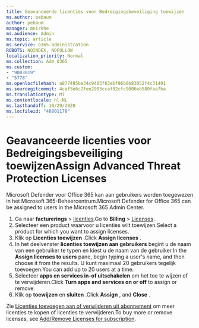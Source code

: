 ```yaml
---
title: Geavanceerde licenties voor Bedreigingsbeveiliging toewijzen
ms.author: pebaum
author: pebaum
manager: mnirkhe
ms.audience: Admin
ms.topic: article
ms.service: o365-administration
ROBOTS: NOINDEX, NOFOLLOW
localization_priority: Normal
ms.collection: Adm_O365
ms.custom:
- "9003019"
- "5778"
ms.openlocfilehash: a877495be34c9403f63ebf96b0b83052f4c31491
ms.sourcegitcommit: 4caf5e6c2fee2903ccaf92cfc9006eb580faa7ba
ms.translationtype: MT
ms.contentlocale: nl-NL
ms.lasthandoff: 10/29/2020
ms.locfileid: "48801178"
---
```

# <a name="assign-advanced-threat-protection-licenses"></a><span data-ttu-id="b4366-102">Geavanceerde licenties voor Bedreigingsbeveiliging toewijzen</span><span class="sxs-lookup"><span data-stu-id="b4366-102">Assign Advanced Threat Protection Licenses</span></span>

<span data-ttu-id="b4366-103">Microsoft Defender voor Office 365 kan aan gebruikers worden toegewezen in het Microsoft 365-Beheercentrum.</span><span class="sxs-lookup"><span data-stu-id="b4366-103">Microsoft Defender for Office 365 can be assigned to users in the Microsoft 365 Admin Center.</span></span>

1. <span data-ttu-id="b4366-104">Ga naar **facturerings**  >  [licenties](https://go.microsoft.com/fwlink/p/?linkid=842264).</span><span class="sxs-lookup"><span data-stu-id="b4366-104">Go to **Billing** > [Licenses](https://go.microsoft.com/fwlink/p/?linkid=842264).</span></span>
2. <span data-ttu-id="b4366-105">Selecteer een product waarvoor u licenties wilt toewijzen.</span><span class="sxs-lookup"><span data-stu-id="b4366-105">Select a product for which you want to assign licenses.</span></span>
3. <span data-ttu-id="b4366-106">Klik op **Licenties toewijzen** .</span><span class="sxs-lookup"><span data-stu-id="b4366-106">Click **Assign licenses** .</span></span>
4. <span data-ttu-id="b4366-107">In het deelvenster **licenties toewijzen aan gebruikers**  begint u de naam van een gebruiker te typen en kiest u de naam van de gebruiker.</span><span class="sxs-lookup"><span data-stu-id="b4366-107">In the **Assign licenses to users**  pane, begin typing a user's name, and then choose it from the results.</span></span> <span data-ttu-id="b4366-108">U kunt maximaal 20 gebruikers tegelijk toevoegen.</span><span class="sxs-lookup"><span data-stu-id="b4366-108">You can add up to 20 users at a time.</span></span>
5. <span data-ttu-id="b4366-109">Selecteer **apps en services in-of uitschakelen**  om het toe te wijzen of te verwijderen.</span><span class="sxs-lookup"><span data-stu-id="b4366-109">Click **Turn apps and services on or off**  to assign or remove.</span></span>
6. <span data-ttu-id="b4366-110">Klik op **toewijzen** en  **sluiten** .</span><span class="sxs-lookup"><span data-stu-id="b4366-110">Click **Assign** , and  **Close** .</span></span>

<span data-ttu-id="b4366-111">Zie [Licenties toevoegen aan of verwijderen uit abonnement](https://docs.microsoft.com/microsoft-365/commerce/licenses/buy-licenses?view=o365-worldwide#add-or-remove-licenses-for-your-business-subscription) om meer licenties te kopen of licenties te verwijderen.</span><span class="sxs-lookup"><span data-stu-id="b4366-111">To buy more or remove licenses, see [Add/Remove Licenses for subscription](https://docs.microsoft.com/microsoft-365/commerce/licenses/buy-licenses?view=o365-worldwide#add-or-remove-licenses-for-your-business-subscription).</span></span>
